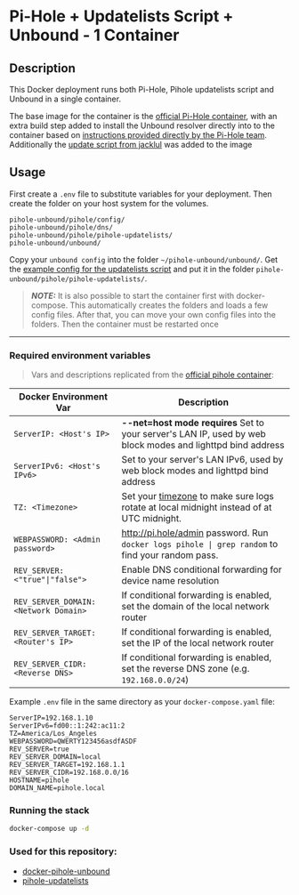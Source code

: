 # Pi-Hole + Updatelists Script + Unbound - 1 Container

## Description

This Docker deployment runs both Pi-Hole, Pihole updatelists script and Unbound in a single container. 

The base image for the container is the [official Pi-Hole container](https://hub.docker.com/r/pihole/pihole), with an extra build step added to install the Unbound resolver directly into to the container based on [instructions provided directly by the Pi-Hole team](https://docs.pi-hole.net/guides/unbound/). Additionally the [update script from jacklul](https://github.com/jacklul/pihole-updatelists) was added to the image

## Usage

First create a `.env` file to substitute variables for your deployment. Then create the folder on your host system for the volumes.
```
pihole-unbound/pihole/config/
pihole-unbound/pihole/dns/
pihole-unbound/pihole/pihole-updatelists/
pihole-unbound/unbound/
```
Copy your `unbound config` into the folder `~/pihole-unbound/unbound/`.
Get the [example config for the updatelists script](https://github.com/jacklul/pihole-updatelists/blob/master/pihole-updatelists.conf) and put it in the folder `pihole-unbound/pihole/pihole-updatelists/`.

> **_NOTE:_** It is also possible to start the container first with docker-compose. This automatically creates the folders and loads a few config files. After that, you can move your own config files into the folders. Then the container must be restarted once

---

### Required environment variables

> Vars and descriptions replicated from the [official pihole container](https://github.com/pi-hole/docker-pi-hole/):

| Docker Environment Var | Description|
| --- | --- |
| `ServerIP: <Host's IP>`<br/> | **--net=host mode requires** Set to your server's LAN IP, used by web block modes and lighttpd bind address
| `ServerIPv6: <Host's IPv6>`<br/> | Set to your server's LAN IPv6, used by web block modes and lighttpd bind address
| `TZ: <Timezone>`<br/> | Set your [timezone](https://en.wikipedia.org/wiki/List_of_tz_database_time_zones) to make sure logs rotate at local midnight instead of at UTC midnight.
| `WEBPASSWORD: <Admin password>`<br/> | http://pi.hole/admin password. Run `docker logs pihole \| grep random` to find your random pass.
| `REV_SERVER: <"true"\|"false">`<br/> | Enable DNS conditional forwarding for device name resolution
| `REV_SERVER_DOMAIN: <Network Domain>`<br/> | If conditional forwarding is enabled, set the domain of the local network router
| `REV_SERVER_TARGET: <Router's IP>`<br/> | If conditional forwarding is enabled, set the IP of the local network router
| `REV_SERVER_CIDR: <Reverse DNS>`<br/>| If conditional forwarding is enabled, set the reverse DNS zone (e.g. `192.168.0.0/24`)

Example `.env` file in the same directory as your `docker-compose.yaml` file:

```
ServerIP=192.168.1.10
ServerIPv6=fd00::1:242:ac11:2 
TZ=America/Los_Angeles
WEBPASSWORD=QWERTY123456asdfASDF
REV_SERVER=true
REV_SERVER_DOMAIN=local
REV_SERVER_TARGET=192.168.1.1
REV_SERVER_CIDR=192.168.0.0/16
HOSTNAME=pihole
DOMAIN_NAME=pihole.local
```
### Running the stack

```bash
docker-compose up -d
```
### Used for this repository:  
- [docker-pihole-unbound](https://github.com/vertrou/docker-pihole-unbound) <br/>
- [pihole-updatelists](https://github.com/jacklul/pihole-updatelists)
  
